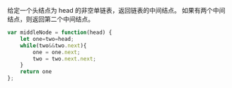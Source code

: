 给定一个头结点为 head 的非空单链表，返回链表的中间结点。
如果有两个中间结点，则返回第二个中间结点。
```js
var middleNode = function(head) {
    let one=two=head;
    while(two&&two.next){
        one = one.next;
        two = two.next.next;
    }
    return one
};
```